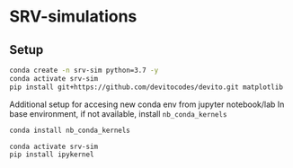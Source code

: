 # SRV-simulations

## Setup
```bash
conda create -n srv-sim python=3.7 -y
conda activate srv-sim
pip install git+https://github.com/devitocodes/devito.git matplotlib
```

Additional setup for accesing new conda env from jupyter notebook/lab
In base environment, if not available, install `nb_conda_kernels`
```bash
conda install nb_conda_kernels
```

```bash
conda activate srv-sim
pip install ipykernel
```
